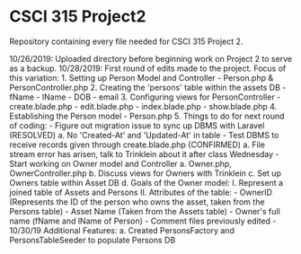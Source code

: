 # CSCI 315 Project2
Repository containing every file needed for CSCI 315 Project 2.  

10/26/2019: Uploaded directory before beginning work on Project 2 to serve as a backup. 
10/28/2019: First round of edits made to the project. Focus of this variation:
      1. Setting up Person Model and Controller
          - Person.php & PersonController.php
      2. Creating the 'persons' table within the assets DB
          - fName
          - lName
          - DOB
          - email
      3. Configuring views for PersonController
          - create.blade.php
          - edit.blade.php
          - index.blade.php
          - show.blade.php
      4. Establishing the Person model
          - Person.php
      5. Things to do for next round of coding:
          - Figure out migration issue to sync up DBMS with Laravel (RESOLVED) 
                a. No 'Created-At' and 'Updated-At' in table
          - Test DBMS to receive records given through create.blade.php (CONFIRMED)
                a. File stream error has arisen, talk to Trinklein about it after class Wednesday
          - Start working on Owner model and Controller
                a. Owner.php, OwnerController.php
                b. Discuss views for Owners with Trinklein
                c. Set up Owners table within Asset DB
                d. Goals of the Owner model:
                        I. Represent a joined table of Assets and Persons
                        II. Attributes of the table: 
                              - OwnerID (Represents the ID of the person who owns the asset, taken from the Persons table)
                              - Asset Name (Taken from the Assets table)
                              - Owner's full name (fName and lName of Person)
          - Comment files previously edited
          - 10/30/19 Additional Features:
                  a. Created PersonsFactory and PersonsTableSeeder to populate Persons DB

